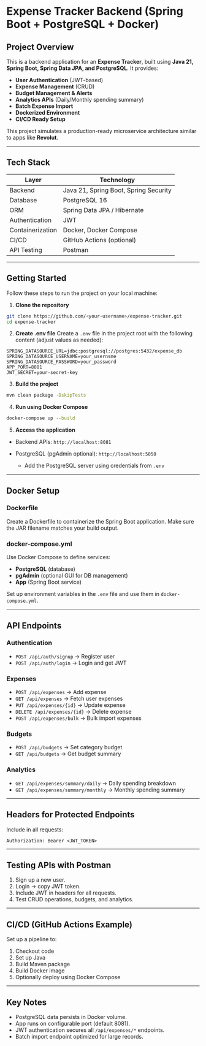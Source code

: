 # Expense Tracker Backend (Spring Boot + PostgreSQL + Docker)

## Project Overview

This is a backend application for an **Expense Tracker**, built using **Java 21, Spring Boot, Spring Data JPA, and PostgreSQL**. It provides:

* **User Authentication** (JWT-based)
* **Expense Management** (CRUD)
* **Budget Management & Alerts**
* **Analytics APIs** (Daily/Monthly spending summary)
* **Batch Expense Import**
* **Dockerized Environment**
* **CI/CD Ready Setup**

This project simulates a production-ready microservice architecture similar to apps like **Revolut**.

---

## Tech Stack

| Layer            | Technology                            |
| ---------------- | ------------------------------------- |
| Backend          | Java 21, Spring Boot, Spring Security |
| Database         | PostgreSQL 16                         |
| ORM              | Spring Data JPA / Hibernate           |
| Authentication   | JWT                                   |
| Containerization | Docker, Docker Compose                |
| CI/CD            | GitHub Actions (optional)             |
| API Testing      | Postman                               |

---

## Getting Started

Follow these steps to run the project on your local machine:

1. **Clone the repository**

```bash
git clone https://github.com/<your-username>/expense-tracker.git
cd expense-tracker
```

2. **Create .env file**
   Create a `.env` file in the project root with the following content (adjust values as needed):

```
SPRING_DATASOURCE_URL=jdbc:postgresql://postgres:5432/expense_db
SPRING_DATASOURCE_USERNAME=your_usernsme
SPRING_DATASOURCE_PASSWORD=your_password
APP_PORT=8081
JWT_SECRET=your-secret-key
```

3. **Build the project**

```bash
mvn clean package -DskipTests
```

4. **Run using Docker Compose**

```bash
docker-compose up --build
```

5. **Access the application**

* Backend APIs: `http://localhost:8081`
* PostgreSQL (pgAdmin optional): `http://localhost:5050`

    * Add the PostgreSQL server using credentials from `.env`

---

## Docker Setup

### Dockerfile

Create a Dockerfile to containerize the Spring Boot application. Make sure the JAR filename matches your build output.

### docker-compose.yml

Use Docker Compose to define services:

* **PostgreSQL** (database)
* **pgAdmin** (optional GUI for DB management)
* **App** (Spring Boot service)

Set up environment variables in the `.env` file and use them in `docker-compose.yml`.

---

## API Endpoints

### Authentication

* `POST /api/auth/signup` → Register user
* `POST /api/auth/login` → Login and get JWT

### Expenses

* `POST /api/expenses` → Add expense
* `GET /api/expenses` → Fetch user expenses
* `PUT /api/expenses/{id}` → Update expense
* `DELETE /api/expenses/{id}` → Delete expense
* `POST /api/expenses/bulk` → Bulk import expenses

### Budgets

* `POST /api/budgets` → Set category budget
* `GET /api/budgets` → Get budget summary

### Analytics

* `GET /api/expenses/summary/daily` → Daily spending breakdown
* `GET /api/expenses/summary/monthly` → Monthly spending summary

---

## Headers for Protected Endpoints

Include in all requests:

```
Authorization: Bearer <JWT_TOKEN>
```

---

## Testing APIs with Postman

1. Sign up a new user.
2. Login → copy JWT token.
3. Include JWT in headers for all requests.
4. Test CRUD operations, budgets, and analytics.

---

## CI/CD (GitHub Actions Example)

Set up a pipeline to:

1. Checkout code
2. Set up Java
3. Build Maven package
4. Build Docker image
5. Optionally deploy using Docker Compose

---

## Key Notes

* PostgreSQL data persists in Docker volume.
* App runs on configurable port (default 8081).
* JWT authentication secures all `/api/expenses/*` endpoints.
* Batch import endpoint optimized for large records.
